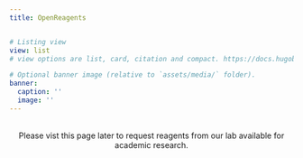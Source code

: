 ```yaml
---
title: OpenReagents


# Listing view
view: list
# view options are list, card, citation and compact. https://docs.hugoblox.com/getting-started/page-builder/#listing-view

# Optional banner image (relative to `assets/media/` folder).
banner:
  caption: ''
  image: ''
---
```

<br>

<center>Please vist this page later to request reagents from our lab available for academic research.</center>